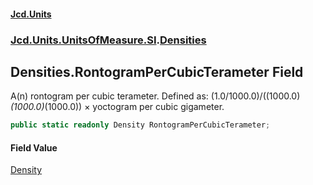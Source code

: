 #### [Jcd.Units](index.md 'index')
### [Jcd.Units.UnitsOfMeasure.SI](Jcd.Units.UnitsOfMeasure.SI.md 'Jcd.Units.UnitsOfMeasure.SI').[Densities](Densities.md 'Jcd.Units.UnitsOfMeasure.SI.Densities')

## Densities.RontogramPerCubicTerameter Field

A(n) rontogram per cubic terameter. Defined as: (1.0/1000.0)/((1000.0)*(1000.0)*(1000.0)) × yoctogram per cubic gigameter.

```csharp
public static readonly Density RontogramPerCubicTerameter;
```

#### Field Value
[Density](Density.md 'Jcd.Units.UnitTypes.Density')